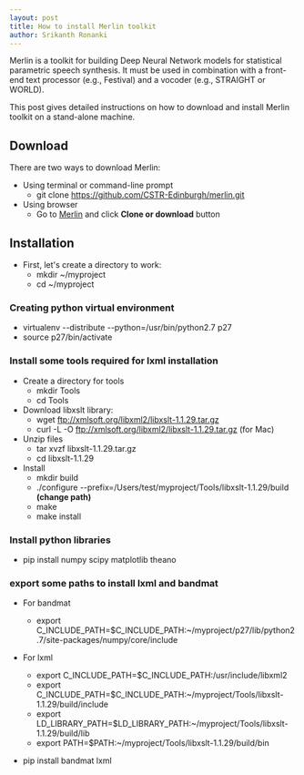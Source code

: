 ```yaml
---
layout: post
title: How to install Merlin toolkit
author: Srikanth Ronanki
---
```


Merlin is a toolkit for building Deep Neural Network models for statistical parametric speech synthesis. 
It must be used in combination with a front-end text processor (e.g., Festival) and a vocoder (e.g., STRAIGHT or WORLD).

This post gives detailed instructions on how to download and install Merlin toolkit on a stand-alone machine. 

Download
--------
There are two ways to download Merlin: 
- Using terminal or command-line prompt
    * git clone https://github.com/CSTR-Edinburgh/merlin.git
- Using browser
    * Go to [Merlin](https://github.com/CSTR-Edinburgh/merlin) and click **Clone or download** button
    
Installation
------------
* First, let's create a directory to work:
    * mkdir ~/myproject
    * cd ~/myproject

### Creating python virtual environment

* virtualenv --distribute --python=/usr/bin/python2.7 p27
* source p27/bin/activate

### Install some tools required for **lxml** installation

* Create a directory for tools 
    * mkdir Tools
    * cd Tools
* Download libxslt library:
    * wget ftp://xmlsoft.org/libxml2/libxslt-1.1.29.tar.gz
    * curl -L -O ftp://xmlsoft.org/libxml2/libxslt-1.1.29.tar.gz (for Mac)
* Unzip files
    * tar xvzf libxslt-1.1.29.tar.gz
    * cd libxslt-1.1.29
* Install
    * mkdir build
    * ./configure --prefix=/Users/test/myproject/Tools/libxslt-1.1.29/build **(change path)**
    * make
    * make install

### Install python libraries

* pip install numpy scipy matplotlib theano

### export some paths to install **lxml** and **bandmat**

* For bandmat
    * export C_INCLUDE_PATH=$C_INCLUDE_PATH:~/myproject/p27/lib/python2.7/site-packages/numpy/core/include
    
* For lxml
    * export C_INCLUDE_PATH=$C_INCLUDE_PATH:/usr/include/libxml2
    * export C_INCLUDE_PATH=$C_INCLUDE_PATH:~/myproject/Tools/libxslt-1.1.29/build/include
    * export LD_LIBRARY_PATH=$LD_LIBRARY_PATH:~/myproject/Tools/libxslt-1.1.29/build/lib
    * export PATH=$PATH:~/myproject/Tools/libxslt-1.1.29/build/bin

* pip install bandmat lxml
